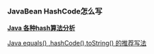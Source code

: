 ### JavaBean HashCode怎么写

[**Java 各种hash算法分析**](https://yxler.cn/2019/08/05/Java-%E5%90%84%E7%A7%8Dhash%E7%AE%97%E6%B3%95%E5%88%86%E6%9E%90.html)

[Java equals() ,hashCode(),toString() 的推荐写法](https://www.jianshu.com/p/cc56f6b4af23)

